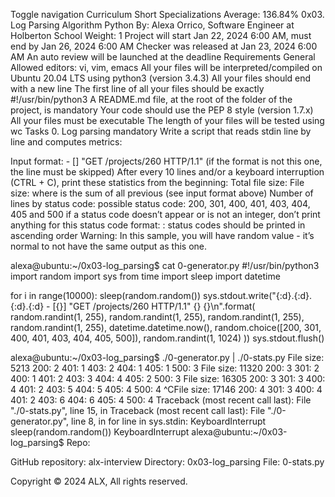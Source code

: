 Toggle navigation Curriculum Short Specializations Average: 136.84% 0x03. Log Parsing Algorithm Python By: Alexa Orrico, Software Engineer at Holberton School Weight: 1 Project will start Jan 22, 2024 6:00 AM, must end by Jan 26, 2024 6:00 AM Checker was released at Jan 23, 2024 6:00 AM An auto review will be launched at the deadline Requirements General Allowed editors: vi, vim, emacs All your files will be interpreted/compiled on Ubuntu 20.04 LTS using python3 (version 3.4.3) All your files should end with a new line The first line of all your files should be exactly #!/usr/bin/python3 A README.md file, at the root of the folder of the project, is mandatory Your code should use the PEP 8 style (version 1.7.x) All your files must be executable The length of your files will be tested using wc Tasks 0. Log parsing mandatory Write a script that reads stdin line by line and computes metrics:

Input format: <IP Address> - [<date>] "GET /projects/260 HTTP/1.1" <status code> <file size> (if the format is not this one, the line must be skipped) After every 10 lines and/or a keyboard interruption (CTRL + C), print these statistics from the beginning: Total file size: File size: <total size> where <total size> is the sum of all previous <file size> (see input format above) Number of lines by status code: possible status code: 200, 301, 400, 401, 403, 404, 405 and 500 if a status code doesn’t appear or is not an integer, don’t print anything for this status code format: <status code>: <number> status codes should be printed in ascending order Warning: In this sample, you will have random value - it’s normal to not have the same output as this one.

alexa@ubuntu:~/0x03-log_parsing$ cat 0-generator.py #!/usr/bin/python3 import random import sys from time import sleep import datetime

for i in range(10000): sleep(random.random()) sys.stdout.write("{:d}.{:d}.{:d}.{:d} - [{}] \"GET /projects/260 HTTP/1.1\" {} {}\n".format( random.randint(1, 255), random.randint(1, 255), random.randint(1, 255), random.randint(1, 255), datetime.datetime.now(), random.choice([200, 301, 400, 401, 403, 404, 405, 500]), random.randint(1, 1024) )) sys.stdout.flush()

alexa@ubuntu:~/0x03-log_parsing$ ./0-generator.py | ./0-stats.py File size: 5213 200: 2 401: 1 403: 2 404: 1 405: 1 500: 3 File size: 11320 200: 3 301: 2 400: 1 401: 2 403: 3 404: 4 405: 2 500: 3 File size: 16305 200: 3 301: 3 400: 4 401: 2 403: 5 404: 5 405: 4 500: 4 ^CFile size: 17146 200: 4 301: 3 400: 4 401: 2 403: 6 404: 6 405: 4 500: 4 Traceback (most recent call last): File "./0-stats.py", line 15, in <module> Traceback (most recent call last): File "./0-generator.py", line 8, in <module> for line in sys.stdin: KeyboardInterrupt sleep(random.random()) KeyboardInterrupt alexa@ubuntu:~/0x03-log_parsing$ Repo:

GitHub repository: alx-interview Directory: 0x03-log_parsing File: 0-stats.py

Copyright © 2024 ALX, All rights reserved.
